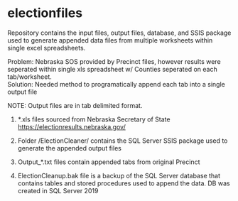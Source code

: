 # electionfiles

Repository contains the input files, output files, database, and SSIS package used to generate appended data files from multiple worksheets within single excel spreadsheets.

Problem: Nebraska SOS provided by Precinct files, however results were seperated within single xls spreadsheet w/ Counties seperated on each tab/worksheet.  
Solution: Needed method to programatically append each tab into a single output file

NOTE:  Output files are in tab delimited format.



1.  *.xls files sourced from Nebraska Secretary of State
     https://electionresults.nebraska.gov/

2.  Folder /ElectionCleaner/ contains the SQL Server SSIS package used to generate the appended output files

3.  Output_*.txt files contain appended tabs from original Precinct

4.  ElectionCleanup.bak file is a backup of the SQL Server database that contains tables and stored procedures used to append the data. DB was created in SQL Server 2019
